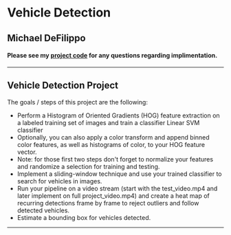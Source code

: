 # Vehicle Detection


## Michael DeFilippo

#### Please see my [project code](https://github.com/mikedef/CarND-Vehicle-Detection/blob/master/Vehicle_Detection.ipynb) for any questions regarding implimentation.
---

**Vehicle Detection Project**
---

The goals / steps of this project are the following:

   - Perform a Histogram of Oriented Gradients (HOG) feature extraction on a labeled training set of images and train a classifier Linear SVM classifier
   - Optionally, you can also apply a color transform and append binned color features, as well as histograms of color, to your HOG feature vector.
   - Note: for those first two steps don't forget to normalize your features and randomize a selection for training and testing.
   - Implement a sliding-window technique and use your trained classifier to search for vehicles in images.
   - Run your pipeline on a video stream (start with the test_video.mp4 and later implement on full project_video.mp4) and create a heat map of recurring detections frame by frame to reject outliers and follow detected vehicles.
   - Estimate a bounding box for vehicles detected.

---


